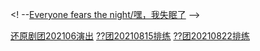<! --[Everyone fears the night/嘿，我失眠了](night_20210724.md) -->

[还原剧团202106演出](huanyuan_202106.md)
[??团20210815排练](practice_20210815.md)
[??团20210822排练](practice_20210822.md)

